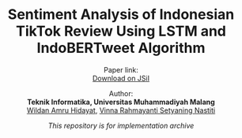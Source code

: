 <h1 align="center">
  Sentiment Analysis of Indonesian TikTok Review Using LSTM and IndoBERTweet Algorithm
</h1>

<p align="center">
  Paper link:
  <br/>
  <a href="https://e-jurnal.lppmunsera.org/index.php/jsii/article/view/9168">Download on JSiI</a>
</p>

<p align="center">
  Author: 
  <br/>  
  <b>Teknik Informatika, Universitas Muhammadiyah Malang</b>
  <br/>
  <a href="wah110803@gmail.com">Wildan Amru Hidayat</a>,
  <a href="mailto:kemasmuslim@telkomuniversity.ac.id">Vinna Rahmayanti Setyaning Nastiti</a>
</p>

<p align="center">
  <i>
  This repository is for implementation archive
  </i>
</p>
